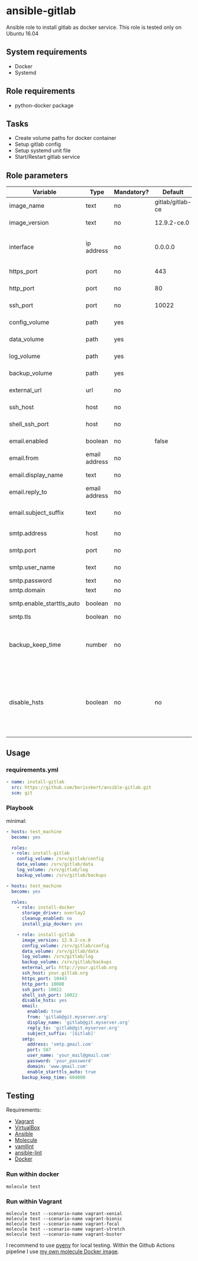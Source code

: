 # ansible-gitlab

Ansible role to install gitlab as docker service.
This role is tested only on Ubuntu 16.04

## System requirements

* Docker
* Systemd

## Role requirements

* python-docker package

## Tasks

* Create volume paths for docker container
* Setup gitlab config
* Setup systemd unit file
* Start/Restart gitlab service

## Role parameters

| Variable      | Type | Mandatory? | Default | Description           |
|---------------|------|------------|---------|-----------------------|
| image_name    | text | no         | gitlab/gitlab-ce | Docker image name    |
| image_version | text | no         | 12.9.2-ce.0      | Docker image version |
| interface     | ip address | no   | 0.0.0.0          | Mapped network for web-interface ports |
| https_port    | port       | no   | 443              | Mapped HTTPS port        |
| http_port     | port       | no   | 80               | Mapped HTTP port         |
| ssh_port      | port       | no   | 10022            | Mapped SSH port          |
| config_volume | path       | yes  | <empty>          | Path to config volume    |
| data_volume   | path       | yes  | <empty>          | Path to data volume      |
| log_volume    | path       | yes  | <empty>          | Path to log volume       |
| backup_volume | path       | yes  | <empty>          | Path to backup volume    |
| external_url  | url        | no   | <empty>          | Gitlab Url, like git.example.org |
| ssh_host      | host       | no   | <empty>          | SSH Host, like ssh.example.org   |
| shell_ssh_port | host      | no   | <empty>          | Gitlab shell SSH port, like 10022 |
| email.enabled  | boolean   | no   | false            | Is mailing enabled?               |
| email.from     | email address | no | <empty>        | Email from address                |
| email.display_name | text      | no | <empty>        | Email from name                   |
| email.reply_to     | email address | no | <empty>    | Reply email address               |
| email.subject_suffix | text        | no | <empty>    | Suffix in email subject, like [GitLab] |
| smtp.address         | host        | no | <empty>    | SMTP server host                       |
| smtp.port            | port        | no | <empty>    | SMTP server port                       |
| smtp.user_name       | text        | no | <empty>    | SMTP user name                         |
| smtp.password        | text        | no | <empty>    | SMTP password                          |
| smtp.domain          | text        | no | <empty>    | SMTP domain                            |
| smtp.enable_starttls_auto | boolean | no | <empty>   | Is start-tls-auto enabled?             |
| smtp.tls                  | boolean | no | <empty>   | Use TLS?                               |
| backup_keep_time          | number  | no | <empty>   | The duration in seconds to keep backups before they are allowed to be deleted |
| disable_hsts              | boolean | no | no        | If you are running your GitLab instance behind a reverse proxy you probably don't want to configure HSTS in GitLab |

## Usage

### requirements.yml

```yaml
- name: install-gitlab
  src: https://github.com/borisskert/ansible-gitlab.git
  scm: git
```

### Playbook

minimal:

```yaml
- hosts: test_machine
  become: yes

  roles:
  - role: install-gitlab
    config_volume: /srv/gitlab/config
    data_volume: /srv/gitlab/data
    log_volume: /srv/gitlab/log
    backup_volume: /srv/gitlab/backups
```

```yaml
- hosts: test_machine
  become: yes

  roles:
    - role: install-docker
      storage_driver: overlay2
      cleanup_enabled: no
      install_pip_docker: yes

    - role: install-gitlab
      image_version: 12.9.2-ce.0
      config_volume: /srv/gitlab/config
      data_volume: /srv/gitlab/data
      log_volume: /srv/gitlab/log
      backup_volume: /srv/gitlab/backups
      external_url: http://your.gitlab.org
      ssh_host: your.gitlab.org
      https_port: 10443
      http_port: 10080
      ssh_port: 10022
      shell_ssh_port: 10022
      disable_hsts: yes
      email:
        enabled: true
        from: 'gitlab@git.myserver.org'
        display_name: 'gitlab@git.myserver.org'
        reply_to: 'gitlab@git.myserver.org'
        subject_suffix: '[Gitlab]'
      smtp:
        address: 'smtp.gmail.com'
        port: 587
        user_name: 'your_mail@gmail.com'
        password: 'your_password'
        domain: 'www.gmail.com'
        enable_starttls_auto: true
      backup_keep_time: 604800
```

## Testing

Requirements:

* [Vagrant](https://www.vagrantup.com/)
* [VirtualBox](https://www.virtualbox.org/)
* [Ansible](https://docs.ansible.com/)
* [Molecule](https://molecule.readthedocs.io/en/latest/index.html)
* [yamllint](https://yamllint.readthedocs.io/en/stable/#)
* [ansible-lint](https://docs.ansible.com/ansible-lint/)
* [Docker](https://docs.docker.com/)

### Run within docker

```shell script
molecule test
```

### Run within Vagrant

```shell script
molecule test --scenario-name vagrant-xenial
molecule test --scenario-name vagrant-bionic
molecule test --scenario-name vagrant-focal
molecule test --scenario-name vagrant-stretch
molecule test --scenario-name vagrant-buster
```

I recommend to use [pyenv](https://github.com/pyenv/pyenv) for local testing.
Within the Github Actions pipeline I use [my own molecule Docker image](https://github.com/borisskert/docker-molecule).
